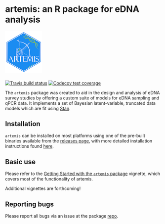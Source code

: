 # artemis: an R package for eDNA analysis  

![artemis logo](man/figures/logo.png)

#### 

<!-- badges: start -->
[![Travis build status](https://travis-ci.org/fishsciences/artemis.svg?branch=master)](https://travis-ci.org/fishsciences/artemis)
[![Codecov test coverage](https://codecov.io/gh/fishsciences/artemis/branch/master/graph/badge.svg)](https://codecov.io/gh/fishsciences/artemis?branch=master)

<!-- badges: end -->


The `artemis` package was created to aid in the design and analysis of
eDNA survey studies by offering a custom suite of models for eDNA
sampling and qPCR data. It implements a set of Bayesian
latent-variable, truncated data models which are fit using
[Stan](https://mc-stan.org/). 

## Installation

`artemis` can be installed on most platforms using one of the pre-built
binaries available from the [releases
page](https://github.com/fishsciences/artemis/releases), with more detailed installation instructions found [here](https://fishsciences.github.io/artemis/articles/artemis-installation-guide.html).

## Basic use

Please refer to the [Getting Started with the `artemis` package](https://fishsciences.github.io/artemis/articles/artemis-overview.html) vignette, which covers most of the functionality of artemis.

Additional vignettes are forthcoming!


## Reporting bugs

Please report all bugs via an issue at the package
[repo](https://github.com/fishsciences/artemis/issues).

